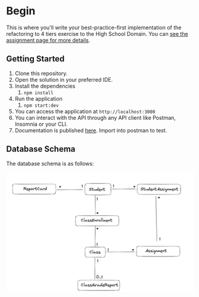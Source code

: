 # Begin

This is where you'll write your best-practice-first implementation of the refactoring to 4 tiers exercise to the High School Domain. You can [see the assignment page for more details](https://www.essentialist.dev/products/the-software-essentialist/categories/2155097981/posts/2176565064).

## Getting Started

1. Clone this repository.
2. Open the solution in your preferred IDE.
3. Install the dependencies
   1. `npm install`
4. Run the application
   1. `npm start:dev`
5. You can access the application at `http://localhost:3000`
6. You can interact with the API through any API client like Postman, Insomnia or your CLI.
7. Documentation is published [here](https://documenter.getpostman.com/view/11414730/2sB2j1gsCU). Import into postman to test.

## Database Schema

The database schema is as follows:

![Relational Database Diagram](dbdiagram.png)
